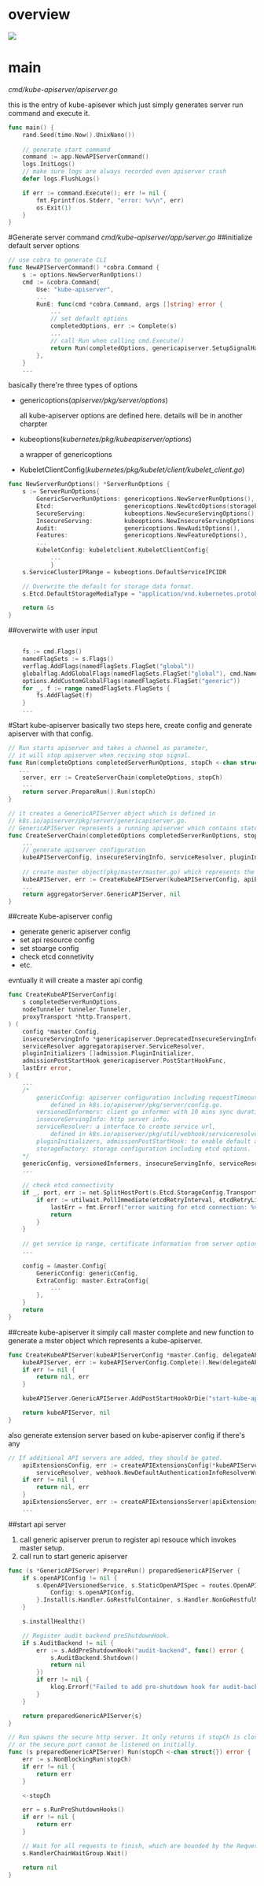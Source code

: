 # overview
![](../images/01-kube-apiserver-entry.png)
# main
*cmd/kube-apiserver/apiserver.go*

this is the entry of kube-apisever which just simply generates server run command and execute it.

```go
func main() {
	rand.Seed(time.Now().UnixNano())
	
	// generate start command
	command := app.NewAPIServerCommand()
	logs.InitLogs()
	// make sure logs are always recorded even apiserver crash
	defer logs.FlushLogs()

	if err := command.Execute(); err != nil {
		fmt.Fprintf(os.Stderr, "error: %v\n", err)
		os.Exit(1)
	}
}
```

#Generate server command
*cmd/kube-apiserver/app/server.go*
##initialize default server options

```go
// use cobra to generate CLI
func NewAPIServerCommand() *cobra.Command {
   	s := options.NewServerRunOptions()
	cmd := &cobra.Command{
		Use: "kube-apiserver",
		...
		RunE: func(cmd *cobra.Command, args []string) error {
			...
			// set default options
			completedOptions, err := Complete(s)
			...
			// call Run when calling cmd.Execute()
			return Run(completedOptions, genericapiserver.SetupSignalHandler())
		},
	}
	...
```
basically there're three types of options

* genericoptions(*apiserver/pkg/server/options*)
	
	all kube-apiserver options are defined here. details will be in another charpter
* kubeoptions(*kubernetes/pkg/kubeapiserver/options*)

	a wrapper of genericoptions
* KubeletClientConfig(*kubernetes/pkg/kubelet/client/kubelet_client.go*)
	

```go
func NewServerRunOptions() *ServerRunOptions {
	s := ServerRunOptions{
		GenericServerRunOptions: genericoptions.NewServerRunOptions(),
		Etcd:                    genericoptions.NewEtcdOptions(storagebackend.NewDefaultConfig(kubeoptions.DefaultEtcdPathPrefix, nil)),
		SecureServing:           kubeoptions.NewSecureServingOptions(),
		InsecureServing:         kubeoptions.NewInsecureServingOptions(),
		Audit:                   genericoptions.NewAuditOptions(),
		Features:                genericoptions.NewFeatureOptions(),
		...
		KubeletConfig: kubeletclient.KubeletClientConfig{
			...
			}
	s.ServiceClusterIPRange = kubeoptions.DefaultServiceIPCIDR

	// Overwrite the default for storage data format.
	s.Etcd.DefaultStorageMediaType = "application/vnd.kubernetes.protobuf"

	return &s
}
```

##overwirte with user input
```go

	fs := cmd.Flags()
	namedFlagSets := s.Flags()
	verflag.AddFlags(namedFlagSets.FlagSet("global"))
	globalflag.AddGlobalFlags(namedFlagSets.FlagSet("global"), cmd.Name())
	options.AddCustomGlobalFlags(namedFlagSets.FlagSet("generic"))
	for _, f := range namedFlagSets.FlagSets {
		fs.AddFlagSet(f)
	}
	...
```

#Start kube-apiserver
basically two steps here, create config and generate apiserver with that config.

```go
// Run starts apiserver and takes a channel as parameter,
// it will stop apiserver when reciving stop signal.
func Run(completeOptions completedServerRunOptions, stopCh <-chan struct{}) error {
   ...
	server, err := CreateServerChain(completeOptions, stopCh)
	...
	return server.PrepareRun().Run(stopCh)
}

// it creates a GenericAPIServer object which is defined in
// k8s.io/apiserver/pkg/server/genericapiserver.go.
// GenericAPIServer represents a running apiserver which contains state. 
func CreateServerChain(completedOptions completedServerRunOptions, stopCh <-chan struct{}) (*genericapiserver.GenericAPIServer, error) {
	...
	// generate apiserver configuration
	kubeAPIServerConfig, insecureServingInfo, serviceResolver, pluginInitializer, admissionPostStartHook, err := CreateKubeAPIServerConfig(completedOptions, nodeTunneler, proxyTransport)
	
	// create master object(pkg/master/master.go) which represents the kube-apiserver.
	kubeAPIServer, err := CreateKubeAPIServer(kubeAPIServerConfig, apiExtensionsServer.GenericAPIServer, admissionPostStartHook)
	...
	return aggregatorServer.GenericAPIServer, nil
}
```

##create Kube-apiserver config
* generate generic apiserver config
* set api resource config 
* set stoarge config
* check etcd connetivity
* etc.

evntually it will create a master api config

```go
func CreateKubeAPIServerConfig(
	s completedServerRunOptions,
	nodeTunneler tunneler.Tunneler,
	proxyTransport *http.Transport,
) (
	config *master.Config,
	insecureServingInfo *genericapiserver.DeprecatedInsecureServingInfo,
	serviceResolver aggregatorapiserver.ServiceResolver,
	pluginInitializers []admission.PluginInitializer,
	admissionPostStartHook genericapiserver.PostStartHookFunc,
	lastErr error,
) {
	...
	/*
		genericConfig: apiserver configuration including requestTimeout, maxBodySize, authenticator and authorizator .etc ,
			defined in k8s.io/apiserver/pkg/server/config.go.
		versionedInformers: client go informer with 10 mins sync duration.
		insecureServingInfo: http server info.
		serviceResolver: a interface to create service url,
			defined in k8s.io/apiserver/pkg/util/webhook/serviceresolver.go
		pluginInitializers, admissionPostStartHook: to enable default admission plugin.
		storageFactory: storage configuration including etcd options.
	*/
	genericConfig, versionedInformers, insecureServingInfo, serviceResolver, pluginInitializers, admissionPostStartHook, storageFactory, lastErr = buildGenericConfig(s.ServerRunOptions, proxyTransport)
	...
	
	// check etcd connectivity
	if _, port, err := net.SplitHostPort(s.Etcd.StorageConfig.Transport.ServerList[0]); err == nil && port != "0" && len(port) != 0 {
		if err := utilwait.PollImmediate(etcdRetryInterval, etcdRetryLimit*etcdRetryInterval, preflight.EtcdConnection{ServerList: s.Etcd.StorageConfig.Transport.ServerList}.CheckEtcdServers); err != nil {
			lastErr = fmt.Errorf("error waiting for etcd connection: %v", err)
			return
		}
	}
	
	// get service ip range, certificate information from server options
	...
	
	config = &master.Config{
		GenericConfig: genericConfig,
		ExtraConfig: master.ExtraConfig{
			...
		},
	}
	return
}

```

##create kube-apiserver
it simply call master complete and new function to generate a mster object which represents a kube-apiserver.

```go
func CreateKubeAPIServer(kubeAPIServerConfig *master.Config, delegateAPIServer genericapiserver.DelegationTarget, admissionPostStartHook genericapiserver.PostStartHookFunc) (*master.Master, error) {
	kubeAPIServer, err := kubeAPIServerConfig.Complete().New(delegateAPIServer)
	if err != nil {
		return nil, err
	}

	kubeAPIServer.GenericAPIServer.AddPostStartHookOrDie("start-kube-apiserver-admission-initializer", admissionPostStartHook)

	return kubeAPIServer, nil
}
```
also generate extension server based on kube-apiserver config if there's any

```go
// If additional API servers are added, they should be gated.
	apiExtensionsConfig, err := createAPIExtensionsConfig(*kubeAPIServerConfig.GenericConfig, kubeAPIServerConfig.ExtraConfig.VersionedInformers, pluginInitializer, completedOptions.ServerRunOptions, completedOptions.MasterCount,
		serviceResolver, webhook.NewDefaultAuthenticationInfoResolverWrapper(proxyTransport, kubeAPIServerConfig.GenericConfig.LoopbackClientConfig))
	if err != nil {
		return nil, err
	}
	apiExtensionsServer, err := createAPIExtensionsServer(apiExtensionsConfig, genericapiserver.NewEmptyDelegate())
	...
```

##start api server
1. call generic apiserver prerun to register api resouce which invokes master setup.
2. call run to start generic apiserver 


```go
func (s *GenericAPIServer) PrepareRun() preparedGenericAPIServer {
	if s.openAPIConfig != nil {
		s.OpenAPIVersionedService, s.StaticOpenAPISpec = routes.OpenAPI{
			Config: s.openAPIConfig,
		}.Install(s.Handler.GoRestfulContainer, s.Handler.NonGoRestfulMux)
	}

	s.installHealthz()

	// Register audit backend preShutdownHook.
	if s.AuditBackend != nil {
		err := s.AddPreShutdownHook("audit-backend", func() error {
			s.AuditBackend.Shutdown()
			return nil
		})
		if err != nil {
			klog.Errorf("Failed to add pre-shutdown hook for audit-backend %s", err)
		}
	}

	return preparedGenericAPIServer{s}
}

// Run spawns the secure http server. It only returns if stopCh is closed
// or the secure port cannot be listened on initially.
func (s preparedGenericAPIServer) Run(stopCh <-chan struct{}) error {
	err := s.NonBlockingRun(stopCh)
	if err != nil {
		return err
	}

	<-stopCh

	err = s.RunPreShutdownHooks()
	if err != nil {
		return err
	}

	// Wait for all requests to finish, which are bounded by the RequestTimeout variable.
	s.HandlerChainWaitGroup.Wait()

	return nil
}
```
